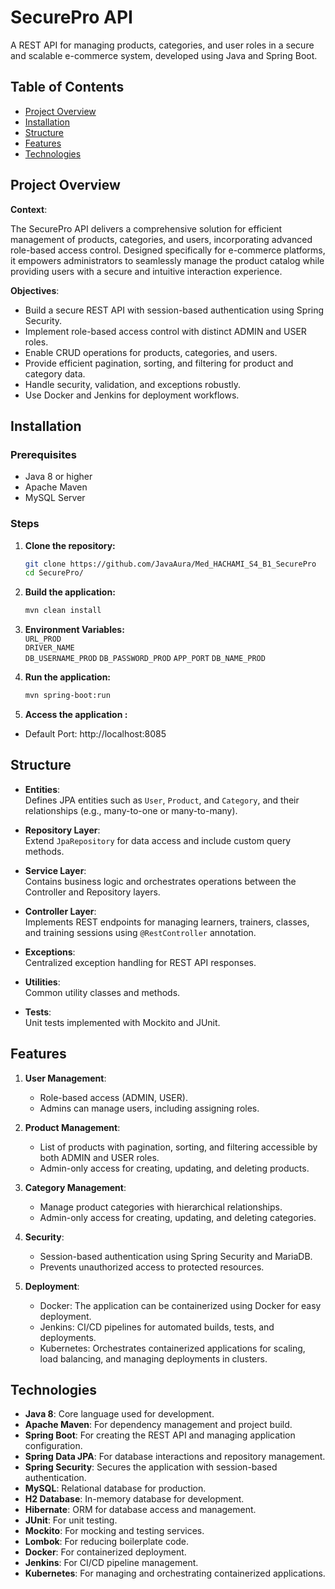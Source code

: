 # SecurePro API

A REST API for managing products, categories, and user roles in a secure and scalable e-commerce system, developed using Java and Spring Boot.

## Table of Contents

- [Project Overview](#project-overview)
- [Installation](#installation)
- [Structure](#structure)
- [Features](#features)
- [Technologies](#technologies)


## Project Overview

**Context**:  

The SecurePro API delivers a comprehensive solution for efficient management of products, categories, and users, incorporating advanced role-based access control. Designed specifically for e-commerce platforms, it empowers administrators to seamlessly manage the product catalog while providing users with a secure and intuitive interaction experience.

**Objectives**:

- Build a secure REST API with session-based authentication using Spring Security.
- Implement role-based access control with distinct ADMIN and USER roles.
- Enable CRUD operations for products, categories, and users.
- Provide efficient pagination, sorting, and filtering for product and category data.
- Handle security, validation, and exceptions robustly.
- Use Docker and Jenkins for deployment workflows.


## Installation

### Prerequisites

- Java 8 or higher
- Apache Maven
- MySQL Server

### Steps

1. **Clone the repository:**

   ```sh
   git clone https://github.com/JavaAura/Med_HACHAMI_S4_B1_SecurePro
   cd SecurePro/

2. **Build the application:**
   ```sh
   mvn clean install

3. **Environment Variables:**  
   `URL_PROD`  
   `DRIVER_NAME`  
   `DB_USERNAME_PROD`
   `DB_PASSWORD_PROD`
   `APP_PORT`
   `DB_NAME_PROD`


4. **Run the application:**
  
   ```sh
   mvn spring-boot:run 
5. **Access the application :**
  - Default Port: http://localhost:8085

## Structure

- **Entities**:  
  Defines JPA entities such as `User`, `Product`, and `Category`, and their relationships (e.g., many-to-one or many-to-many).

- **Repository Layer**:  
  Extend `JpaRepository` for data access and include custom query methods.

- **Service Layer**:  
  Contains business logic and orchestrates operations between the Controller and Repository layers.
  
- **Controller Layer**:  
  Implements REST endpoints for managing learners, trainers, classes, and training sessions using `@RestController` annotation.
  
- **Exceptions**:  
  Centralized exception handling for REST API responses.

- **Utilities**:  
  Common utility classes and methods.

- **Tests**:  
  Unit tests implemented with Mockito and JUnit.

## Features

1. **User Management**:
   - Role-based access (ADMIN, USER).
   - Admins can manage users, including assigning roles.

2. **Product Management**:
   - List of products with pagination, sorting, and filtering accessible by both ADMIN and USER roles.
   - Admin-only access for creating, updating, and deleting products.

3. **Category Management**:
   - Manage product categories with hierarchical relationships.
   - Admin-only access for creating, updating, and deleting categories.

4. **Security**:
   - Session-based authentication using Spring Security and MariaDB.
   - Prevents unauthorized access to protected resources.

5. **Deployment**:
   - Docker: The application can be containerized using Docker for easy deployment.
   - Jenkins: CI/CD pipelines for automated builds, tests, and deployments.
   - Kubernetes: Orchestrates containerized applications for scaling, load balancing, and managing deployments in clusters.


## Technologies

- **Java 8**: Core language used for development.
- **Apache Maven**: For dependency management and project build.
- **Spring Boot**: For creating the REST API and managing application configuration.
- **Spring Data JPA**: For database interactions and repository management.
- **Spring Security**: Secures the application with session-based authentication.
- **MySQL**: Relational database for production.
- **H2 Database**: In-memory database for development.
- **Hibernate**: ORM for database access and management.
- **JUnit**: For unit testing.
- **Mockito**: For mocking and testing services.
- **Lombok**: For reducing boilerplate code.
- **Docker**: For containerized deployment.
- **Jenkins**: For CI/CD pipeline management.
- **Kubernetes**: For managing and orchestrating containerized applications.
